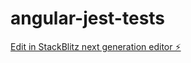 # angular-jest-tests

[Edit in StackBlitz next generation editor ⚡️](https://stackblitz.com/~/github.com/simple2kdmg/angular-jest-tests)